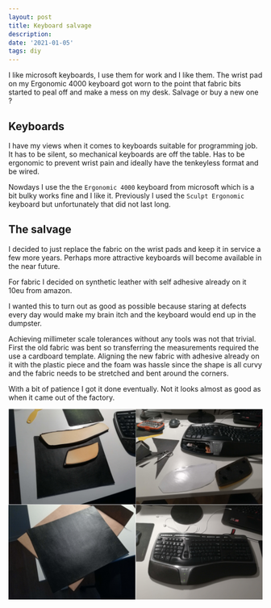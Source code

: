 ```yaml
---
layout: post
title: Keyboard salvage
description: 
date: '2021-01-05'
tags: diy
---
```



I like microsoft keyboards, I use them for work and I like them. The wrist pad on my Ergonomic 4000 keyboard got worn to the point that fabric bits started to peal off and make a mess on my desk. Salvage or buy a new one ?


## Keyboards

I have my views when it comes to keyboards suitable for programming job. It has to be silent, so mechanical keyboards are off the table. Has to be ergonomic to prevent wrist pain and ideally have the tenkeyless format and be wired.

Nowdays I use the the `Ergonomic 4000` keyboard from microsoft which is a bit bulky works fine and I like it. Previously I used the `Sculpt Ergonomic` keyboard but unfortunately that did not last long.


## The salvage

I decided to just replace the fabric on the wrist pads and keep it in service a few more years. Perhaps more attractive keyboards will become available in the near future. 

For fabric I decided on synthetic leather with self adhesive already on it 10eu from amazon.

I wanted this to turn out as good as possible because staring at defects every day would make my brain itch and the keyboard would end up in the dumpster.

Achieving millimeter scale tolerances without any tools was not that trivial. First the old fabric was bent so transferring the measurements required the use a cardboard template. Aligning the new fabric with adhesive already on it with the plastic piece and the foam was hassle since the shape is all curvy and the fabric needs to be stretched and bent around the corners. 

With a bit of patience I got it done eventually. Not it looks almost as good as when it came out of the factory.



![placeholder](/public/2021/01/2021-01-04-keyboard.png "keyboard")

